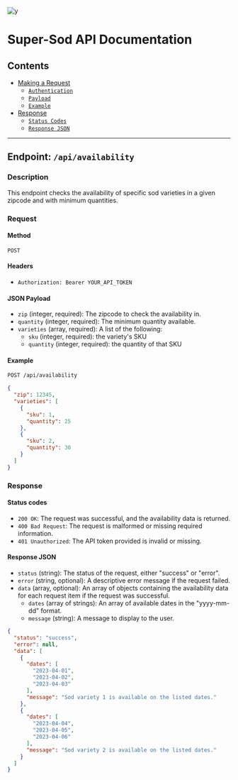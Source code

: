 ![y](https://3023500.fs1.hubspotusercontent-na1.net/hub/3023500/hubfs/logos/super-sod-logo.png?width=245&name=super-sod-logo.png)
# Super-Sod API Documentation
## Contents
- [Making a Request](#Request)
  - [`Authentication`](#headers)
  - [`Payload`](#json-payload)
  - [`Example`](#example)
- [Response](#commands)
  - [`Status Codes`](#status-code)
  - [`Response JSON`](#response-json)
***

## Endpoint: `/api/availability`

### Description

This endpoint checks the availability of specific sod varieties in a given zipcode and with minimum quantities.

### Request

#### Method

`POST`

#### Headers

- `Authorization: Bearer YOUR_API_TOKEN`

#### JSON Payload

- `zip` (integer, required): The zipcode to check the availability in.
- `quantity` (integer, required): The minimum quantity available.
- `varieties` (array, required): A list of the following:
  - `sku` (integer, required): the variety's SKU
  - `quantity` (integer, required): the quantity of that SKU

#### Example
```bash
POST /api/availability
```

```json
{
  "zip": 12345,
  "varieties": [
    {
      "sku": 1,
      "quantity": 25
    },
    {
      "sku": 2,
      "quantity": 30
    }
  ]
}

```

### Response

#### Status codes
- `200 OK`: The request was successful, and the availability data is returned.
- `400 Bad Request`: The request is malformed or missing required information.
- `401 Unauthorized`: The API token provided is invalid or missing.

#### Response JSON
- `status` (string): The status of the request, either "success" or "error".
- `error` (string, optional): A descriptive error message if the request failed.
- `data` (array, optional): An array of objects containing the availability data for each request item if the request was successful.
  - `dates` (array of strings): An array of available dates in the "yyyy-mm-dd" format.
  - `message` (string): A message to display to the user.

```json
{
  "status": "success",
  "error": null,
  "data": [
    {
      "dates": [
        "2023-04-01",
        "2023-04-02",
        "2023-04-03"
      ],
      "message": "Sod variety 1 is available on the listed dates."
    },
    {
      "dates": [
        "2023-04-04",
        "2023-04-05",
        "2023-04-06"
      ],
      "message": "Sod variety 2 is available on the listed dates."
    }
  ]
}

